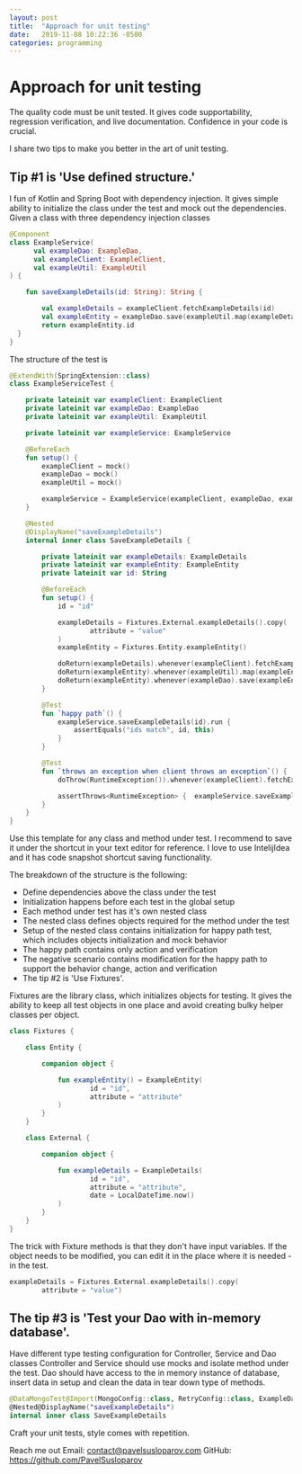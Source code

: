```yaml
---
layout: post
title:  "Approach for unit testing"
date:   2019-11-08 10:22:36 -0500
categories: programming
---
```

# Approach for unit testing

The quality code must be unit tested. It gives code supportability, regression verification, and live documentation.
Confidence in your code is crucial.

I share two tips to make you better in the art of unit testing.

## Tip #1 is 'Use defined structure.'

I fun of Kotlin and Spring Boot with dependency injection.
It gives simple ability to initialize the class under the test and mock out the dependencies.
Given a class with three dependency injection classes

```kotlin
@Component
class ExampleService(
      val exampleDao: ExampleDao,
      val exampleClient: ExampleClient,
      val exampleUtil: ExampleUtil
) {

    fun saveExampleDetails(id: String): String {

        val exampleDetails = exampleClient.fetchExampleDetails(id)
        val exampleEntity = exampleDao.save(exampleUtil.map(exampleDetails))
        return exampleEntity.id
  }
}
```

The structure of the test is

```kotlin
@ExtendWith(SpringExtension::class)
class ExampleServiceTest {

    private lateinit var exampleClient: ExampleClient
    private lateinit var exampleDao: ExampleDao
    private lateinit var exampleUtil: ExampleUtil

    private lateinit var exampleService: ExampleService

    @BeforeEach
    fun setup() {
        exampleClient = mock()
        exampleDao = mock()
        exampleUtil = mock()

        exampleService = ExampleService(exampleClient, exampleDao, exampleUtil)
    }

    @Nested
    @DisplayName("saveExampleDetails")
    internal inner class SaveExampleDetails {

        private lateinit var exampleDetails: ExampleDetails
        private lateinit var exampleEntity: ExampleEntity
        private lateinit var id: String

        @BeforeEach
        fun setup() {
            id = "id"

            exampleDetails = Fixtures.External.exampleDetails().copy(
                    attribute = "value"
            )
            exampleEntity = Fixtures.Entity.exampleEntity()

            doReturn(exampleDetails).whenever(exampleClient).fetchExampleDetails(id)
            doReturn(exampleEntity).whenever(exampleUtil).map(exampleEntity)
            doReturn(exampleEntity).whenever(exampleDao).save(exampleEntity)
        }

        @Test
        fun `happy path`() {
            exampleService.saveExampleDetails(id).run {
                assertEquals("ids match", id, this)
            }
        }

        @Test
        fun `throws an exception when client throws an exception`() {
            doThrow(RuntimeException()).whenever(exampleClient).fetchExampleDetails(id)

            assertThrows<RuntimeException> {  exampleService.saveExampleDetails(id) }
        }
    }
}
```

Use this template for any class and method under test.
I recommend to save it under the shortcut in your text editor for reference.
I love to use IntelijIdea and it has code snapshot shortcut saving functionality.

The breakdown of the structure is the following:

* Define dependencies above the class under the test
* Initialization happens before each test in the global setup
* Each method under test has it's own nested class
* The nested class defines objects required for the method under the test
* Setup of the nested class contains initialization for happy path test, which includes objects initialization and mock behavior 
* The happy path contains only action and verification
* The negative scenario contains modification for the happy path to support the behavior change, action and verification
* The tip #2 is 'Use Fixtures'.


Fixtures are the library class, which initializes objects for testing.
It gives the ability to keep all test objects in one place and avoid creating bulky helper classes per object.

```kotlin
class Fixtures {

    class Entity {

        companion object {

            fun exampleEntity() = ExampleEntity(
                    id = "id",
                    attribute = "attribute"
            )
        }
    }

    class External {

        companion object {

            fun exampleDetails = ExampleDetails(
                    id = "id",
                    attribute = "attribute",
                    date = LocalDateTime.now()
            )
        }
    }
}
```

The trick with Fixture methods is that they don't have input variables.
If the object needs to be modified, you can edit it in the place where it is needed - in the test.

```kotlin
exampleDetails = Fixtures.External.exampleDetails().copy(
        attribute = "value")
```

## The tip #3 is 'Test your Dao with in-memory database'.

Have different type testing configuration for Controller, Service and Dao classes
Controller and Service should use mocks and isolate method under the test.
Dao should have access to the in memory instance of database, insert data in setup and clean the data in tear down type of methods.

```kotlin
@DataMongoTest@Import(MongoConfig::class, RetryConfig::class, ExampleDao::class)
@Nested@DisplayName("saveExampleDetails")
internal inner class SaveExampleDetails
```

Craft your unit tests, style comes with repetition.

Reach me out
Email: contact@pavelsusloparov.com
GitHub: https://github.com/PavelSusloparov